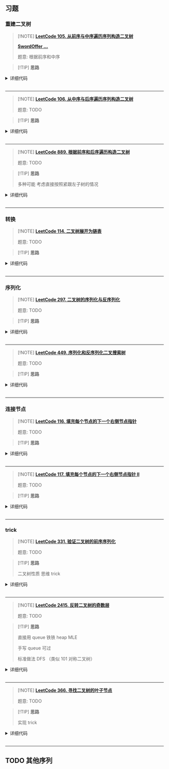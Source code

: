 ## 习题

### 重建二叉树

> [!NOTE] **[LeetCode 105. 从前序与中序遍历序列构造二叉树](https://leetcode.cn/problems/construct-binary-tree-from-preorder-and-inorder-traversal/)**
> 
> **[SwordOffer ...]()**
> 
> 题意: 根据前序和中序

> [!TIP] **思路**
> 
> 

<details>
<summary>详细代码</summary>
<!-- tabs:start -->

##### **C++**

```cpp
class Solution {
public:
    int n;
    unordered_map<int, int> mp;

    TreeNode* helper(vector<int> & pre, int l, int r, int p) {
        if (l > r)
            return nullptr;
        
        int pa = pre[p], id = mp[pa], llen = id - l;
        TreeNode * ret = new TreeNode(pa);
        ret->left = helper(pre, l, id - 1, p + 1);
        ret->right = helper(pre, id + 1, r, p + 1 + llen);
        return ret;
    }

    TreeNode* buildTree(vector<int>& preorder, vector<int>& inorder) {
        n = inorder.size();
        for (int i = 0; i < n; ++ i )
            mp[inorder[i]] = i;
        return helper(preorder, 0, n - 1, 0);
    }
};
```

##### **Python**

```python
#算法流程：
#1. 在前序遍历中找到根节点：前序遍历的第一个数 就是根节点的值
#2. 在中序遍历中找到根节点对应的位置k，则 k的左边就是左子树的中序遍历，k的右边就是右子树的中序遍历 （这一步需要用一个字典来存储对应的位置）
#3. 假设左子树的长度为l,那么在前序遍历里，根节点后l个数 是左子树的前序遍历，剩下的树就是右子树的前序遍历
#4. 有了左右子树的前序遍历和中序遍历，我们可以先递归创建出左右子树，然后再创建根节点；
class Solution:
    def buildTree(self, pre: List[int], ino: List[int]) -> TreeNode:
        my_dict = dict()
        for i in range(len(ino)):
            my_dict[ino[i]] = i

        def dfs(pre_L, pre_R, ino_L, ino_R):
            # 踩坑： 只能 大于 的时候 才能return! 进入 dfs 后，每次都记得先想一下终止条件！
            if pre_L > pre_R:return   
            # 进入 dfs ，把每一层的 root 节点构造出来！
            root = TreeNode(pre[pre_L])   
            idx = my_dict[pre[pre_L]]
            root.left = dfs(pre_L + 1, idx - ino_L + pre_L, ino_L, idx - 1)
            root.right = dfs(idx - ino_L + pre_L + 1, pre_R, idx + 1, ino_R)
            # 递归返回这一层对应的root , 也就是重建后的二叉树
            return root  
        
        return dfs(0, len(pre) - 1, 0, len(ino) - 1)      
```

<!-- tabs:end -->
</details>

<br>

* * *

> [!NOTE] **[LeetCode 106. 从中序与后序遍历序列构造二叉树](https://leetcode.cn/problems/construct-binary-tree-from-inorder-and-postorder-traversal/)**
> 
> 题意: TODO

> [!TIP] **思路**
> 
> 

<details>
<summary>详细代码</summary>
<!-- tabs:start -->

##### **C++**

```cpp
class Solution {
public:
    vector<int> po;
    int n;
    unordered_map<int, int> mp;

    TreeNode * helper(int l, int r, int px) {
        if (l > r)
            return nullptr;
        
        int v = po[px], idx = mp[v], len = r - idx;
        TreeNode * t = new TreeNode(v);
        t->left = helper(l, idx - 1, px - len - 1);
        t->right = helper(idx + 1, r, px - 1);
        return t;
    }

    TreeNode* buildTree(vector<int>& inorder, vector<int>& postorder) {
        this->po = postorder;
        this->n = po.size();
        for (int i = 0; i < n; ++ i )
            mp[inorder[i]] = i;
        return helper(0, n - 1, n - 1);
    }
};
```

##### **Python**

```python
#算法流程：
#1. 在后续遍历中找到根节点：后续遍历的第一个数 就是根节点的值
#2. 在中序遍历中找到根节点对应的位置idx，则idx的左边就是左子树的中序遍历，右边的就是右子树的中序遍历(这一步需要用一个字典来存储对应的位置）
#3. 假设左子树的长度为l,那么在后序遍历里，从第一个数算开始的 1 个数是左子树的前序遍历，剩下的树就是右子树的后续遍历
#4. 有了左右子树的中序遍历和后序遍历，我们可以创造出根节点，然后递归它的左右子树；

class Solution:
    def buildTree(self, ino: List[int], po: List[int]) -> TreeNode:
        my_dict = {}
        for i in range(len(ino)):
            my_dict[ino[i]] = i 
        
        def dfs(ino_L, ino_R, po_L, po_R):
            if ino_L > ino_R:return 
            root = TreeNode(po[po_R])
            idx = my_dict[po[po_R]]
            root.left = dfs(ino_L, idx - 1, po_L, idx - ino_L + po_L - 1)
            root.right = dfs(idx + 1, ino_R, idx - ino_L + po_L, po_R - 1)
            return root 
        
        return dfs(0, len(ino) - 1, 0 , len(po) - 1)
```

<!-- tabs:end -->
</details>

<br>

* * *

> [!NOTE] **[LeetCode 889. 根据前序和后序遍历构造二叉树](https://leetcode.cn/problems/construct-binary-tree-from-preorder-and-postorder-traversal/)**
> 
> 题意: TODO

> [!TIP] **思路**
> 
> 多种可能 考虑直接按照紧跟左子树的情况

<details>
<summary>详细代码</summary>
<!-- tabs:start -->

##### **C++**

```cpp
/**
 * Definition for a binary tree node.
 * struct TreeNode {
 *     int val;
 *     TreeNode *left;
 *     TreeNode *right;
 *     TreeNode() : val(0), left(nullptr), right(nullptr) {}
 *     TreeNode(int x) : val(x), left(nullptr), right(nullptr) {}
 *     TreeNode(int x, TreeNode *left, TreeNode *right) : val(x), left(left), right(right) {}
 * };
 */
class Solution {
public:
    unordered_map<int, int> pos;

    TreeNode* build(vector<int> & pre, vector<int> & post, int a, int b, int x, int y) {
        if (a > b)
            return nullptr;
        auto root = new TreeNode(pre[a]);   // post[y];
        if (a == b)
            return root;
        int k = pos[pre[a + 1]];
        // k-x 左子树长度
        root->left = build(pre, post, a + 1, a + 1 + (k - x), x, k);
        root->right = build(pre, post, a + 1 + (k - x) + 1, b, k + 1, y - 1);
        return root;
    }

    TreeNode* constructFromPrePost(vector<int>& preorder, vector<int>& postorder) {
        int n = postorder.size();
        for (int i = 0; i < n; ++ i )
            pos[postorder[i]] = i;
        return build(preorder, postorder, 0, n - 1, 0, n - 1);
    }
};
```

##### **Python**

```python

```

<!-- tabs:end -->
</details>

<br>

* * *

### 转换

> [!NOTE] **[LeetCode 114. 二叉树展开为链表](https://leetcode.cn/problems/flatten-binary-tree-to-linked-list/)**
> 
> 题意: TODO

> [!TIP] **思路**
> 
> 

<details>
<summary>详细代码</summary>
<!-- tabs:start -->

##### **C++**

```cpp
class Solution {
public:
    // ATTENTION
    void flatten(TreeNode* root) {
        while (root) {
            if (root->left) {
                TreeNode *pre = root->left;
                while (pre->right)
                    pre = pre->right;
                pre->right = root->right;
                root->right = root->left;
                root->left = nullptr;
            }
            root = root->right;
        }
        return;
    }
    // another
    TreeNode* pre = nullptr;
    void flatten(TreeNode* root) {
        if (!root) return;
        flatten(root->right);
        flatten(root->left);
        root->right = pre;
        root->left = nullptr;
        pre = root;
    }
};
```

##### **Python**

```python
# 找规律 + 模拟
# 1. 当前节点存在左子树，将左子树的右链插入到当前点的右边
# 2. 否则 不存在的时候，遍历当前节点的右儿子
# 原地：不能用递归
class Solution:
    def flatten(self, root: TreeNode) -> None:
        while root:
            p = root.left
            if p:
                while p.right:
                    p = p.right 
                p.right = root.right
                root.right = root.left
                root.left = None # 一定要记得清空，因为左儿子已经移走了
            root = root.right  # 上述步骤完成后，当前节点一定没有左儿子了，所以只能往右边走
```

<!-- tabs:end -->
</details>

<br>

* * *

### 序列化

> [!NOTE] **[LeetCode 297. 二叉树的序列化与反序列化](https://leetcode.cn/problems/serialize-and-deserialize-binary-tree/)**
> 
> 题意: TODO

> [!TIP] **思路**
> 
> 

<details>
<summary>详细代码</summary>
<!-- tabs:start -->

##### **C++ yxc**

```cpp
// yxc
class Codec {
public:
    string path;
    // Encodes a tree to a single string.
    string serialize(TreeNode* root) {
        dfs_s(root);
        return path;
    }

    void dfs_s(TreeNode* root) {
        if (!root) path += "#,";
        else {
            path += to_string(root->val) + ',';
            dfs_s(root->left);
            dfs_s(root->right);
        }
    }

    // Decodes your encoded data to tree.
    TreeNode* deserialize(string data) {
        int u = 0;
        return dfs_d(data, u);
    }

    TreeNode* dfs_d(string& data, int& u) {
        if (data[u] == '#') {
            u += 2;
            return NULL;
        } else {
            int k = u;
            while (data[u] != ',') u ++ ;
            auto root = new TreeNode(stoi(data.substr(k, u - k)));
            u ++ ;
            root->left = dfs_d(data, u);
            root->right = dfs_d(data, u);
            return root;
        }
    }
};
```

##### **C++**

```cpp
class Codec {
public:

    // Encodes a tree to a single string.
    string serialize(TreeNode* root) {
        //if(!root) return "";
        stringstream ss;
        dfs(root, ss);
        return ss.str();
    }
    void dfs(TreeNode* r, stringstream& ss) {
        if (!r) {
            ss << "# ";
            return;
        }
        ss << to_string(r->val) << " ";
        dfs(r->left, ss);
        dfs(r->right, ss);
    }

    // Decodes your encoded data to tree.
    TreeNode* deserialize(string data) {
        //if(data.empty()) return nullptr;
        stringstream ss(data);
        TreeNode* r = nullptr;
        rebuild(r, ss);
        return r;
    }
    void rebuild(TreeNode* & r, stringstream& ss) {
        string t;
        ss >> t;
        if (t[0] == '#') {
            r = nullptr;
            return;
        }
        r = new TreeNode(stoi(t));
        rebuild(r->left, ss);
        rebuild(r->right, ss);
    }
};
```

##### **Python**

```python
# python3
# 【二叉树被序列化为一个【字符串】！ 并且讲这个【字符串】反序列化为原始的树结构】
# 题目要求的 序列化 和 反序列化 是 可逆操作。因此，序列化的字符串应携带 完整的二叉树信息。【通常使用的前序、中序、后序、层序遍历记录的二叉树的信息不完整，即唯一的输出序列可能对应着多种二叉树可能性。】
# 序列化：通过 层序遍历 实现
# 反序列化：根据序列化拿到的层序遍历的结果，按照 层 重构二叉树。借助一个指针 i 指向当前节点 root 的左、右结点，每构建一个 node 的左右节点，指针就向右移动 1 位（i += 1)

# Definition for a binary tree node.
# class TreeNode(object):
#     def __init__(self, x):
#         self.val = x
#         self.left = None
#         self.right = None

class Codec:
    def serialize(self, root):
        if not root:return 
        q = collections.deque()
        q.append(root)
        res = []
        while q:
            node = q.popleft()
            if node:
                res.append(str(node.val))
                # 不管 node.left 是否存在 都要放到队列中，这样如果不存在，该位置就可以被置为'null'
                q.append(node.left)  
                q.append(node.right)
            else:  
                # 当前位置没有结点时，需要进行标识为'null'
                res.append("null")  
        return '[' + ','.join(res) + ']'

    def deserialize(self, data):
        if not data:return
        
        # 前后的 [ ] 这两个字符串 不需要进入重构二叉树
        nums = data[1:-1].split(',')  
        
        # 层序遍历的第一个点 就是 root 的值
        root = TreeNode(int(nums[0]))        
        q = collections.deque()
        q.append(root)
        i = 1
        while q:
            node = q.popleft()
            if nums[i] != "null":
                node.left = TreeNode(int(nums[i]))
                q.append(node.left)
            i += 1
            if nums[i] != "null":
                node.right = TreeNode(int(nums[i]))
                q.append(node.right)
            i += 1
        return root
```

<!-- tabs:end -->
</details>

<br>

* * *

> [!NOTE] **[LeetCode 449. 序列化和反序列化二叉搜索树](https://leetcode.cn/problems/serialize-and-deserialize-bst/)**
> 
> 题意: TODO

> [!TIP] **思路**
> 
> 

<details>
<summary>详细代码</summary>
<!-- tabs:start -->

##### **C++**

```cpp
/**
 * Definition for a binary tree node.
 * struct TreeNode {
 *     int val;
 *     TreeNode *left;
 *     TreeNode *right;
 *     TreeNode(int x) : val(x), left(NULL), right(NULL) {}
 * };
 */
class Codec {
public:
// yxc 极致紧凑
    // Encodes a tree to a single string.
    string serialize(TreeNode* root) {
        string res;
        dfs_s(root, res);
        return res;
    }

    void dfs_s(TreeNode* root, string& res) {
        if (!root) return;
        res += to_string(root->val) + ' ';
        dfs_s(root->left, res), dfs_s(root->right, res);
    }

    // Decodes your encoded data to tree.
    TreeNode* deserialize(string str) {
        vector<int> data;
        stringstream ssin(str);
        int x, u = 0;
        while (ssin >> x) data.push_back(x);
        return dfs_d(data, u, INT_MIN, INT_MAX);
    }

    TreeNode* dfs_d(vector<int>& data, int& u, int minv, int maxv) {
        if (u == data.size() || data[u] < minv || data[u] > maxv) return NULL;
        auto root = new TreeNode(data[u ++ ]);
        root->left = dfs_d(data, u, minv, root->val);
        root->right = dfs_d(data, u, root->val + 1, maxv);
        return root;
    }


    // 原本自己写法 不算最紧凑
    string serialize(TreeNode* root) {
        if(!root) return string();
        stringstream ss;
        dfs(root,ss);
        return ss.str();
    }
    void dfs(TreeNode* rt,stringstream& ss){
        if(!rt){
            ss << "# ";
            return ;
        }
        ss << to_string(rt->val) <<" ";
        dfs(rt->left,ss);
        dfs(rt->right,ss);
    }
    // Decodes your encoded data to tree.
    TreeNode* deserialize(string data) {
        if(data.empty()) return NULL;
        TreeNode* rt = NULL;
        stringstream ss(data);
        rebuild(rt,ss);
        return rt;
    }
    void rebuild(TreeNode* & rt,stringstream& ss){
        string t;
        ss >> t;
        if(t[0] == '#'){
            rt = NULL;
            return;
        }
        int v = stoi(t);
        rt = new TreeNode(v);
        rebuild(rt->left, ss);
        rebuild(rt->right, ss);
    }
};
```

##### **Python**

```python

```

<!-- tabs:end -->
</details>

<br>

* * *

### 连接节点

> [!NOTE] **[LeetCode 116. 填充每个节点的下一个右侧节点指针](https://leetcode.cn/problems/populating-next-right-pointers-in-each-node/)**
> 
> 题意: TODO

> [!TIP] **思路**
> 
> 

<details>
<summary>详细代码</summary>
<!-- tabs:start -->

##### **C++**

```cpp
class Solution {
public:
    Node* connect(Node* root) {
        if (!root) return root;
        auto source = root; // 存一下根，返回用
        // 当有左儿子时说明有下一层
        while (root->left) {
            // 使用next遍历这一层每个结点p，以处理下一层的连接关系
            for (auto p = root; p; p = p->next) {
                // p的左儿子的next就是p的右儿子
                p->left->next = p->right;
                // p的右儿子的next就是p的next的左儿子，要保证p->next存在
                if (p->next)
                    p->right->next = p->next->left;
            }
            root = root->left; // 每次向左儿子走就走到了下一层的第一个结点
        }
        return source;
    }
    Node* connect2(Node* root) {
        if (!root) return root;
        Node *left = root->left, *right = root->right;
        while (left) {
            left->next = right;
            left = left->right;
            right = right->left;
        }
        connect(root->left);
        connect(root->right);
        return root;
    }
};
```

##### **Python**

```python
#  完美二叉树！通过题意给出的构造函数，可以看出每个点的next指针都是默认初始化为空，所以每一行的最后一个节点不需要处理
#  BFS，需要一个队列，但是有next指针，所以队列可以省掉，那就是符合题意：常数空间
#  算法： 从根节点开始宽度优先遍历，每次遍历一层，遍历时按从左到右的顺序，对于每个节点，先让左儿子指向右儿子，然后让右儿子指向下一个节点的左儿子。最后让这一层最右侧的节点指向NULL。 遍历到叶节点所在的层为止。

class Solution:
    def connect(self, root: 'Node') -> 'Node':
        if not root:return 
        source = root  #  存一下根，返回用
        while root.left:   # 当前节点的左儿子存在，表示还有下一层需要处理. 直到遍历到叶节点
            p = root 
            while p:
                p.left.next = p.right 
                if p.next:
                    p.right.next = p.next.left 
                p = p.next  #  使用next遍历这一层每个结点p，以处理下一层的连接关系
            root = root.left   # 每次向左儿子走就走到了下一层的第一个结点
        return source
```

<!-- tabs:end -->
</details>

<br>

* * *

> [!NOTE] **[LeetCode 117. 填充每个节点的下一个右侧节点指针 II](https://leetcode.cn/problems/populating-next-right-pointers-in-each-node-ii/)**
> 
> 题意: TODO

> [!TIP] **思路**
> 
> 

<details>
<summary>详细代码</summary>
<!-- tabs:start -->

##### **C++**

```cpp
class Solution {
public:
    Node* connect(Node* root) {
        if (!root) return nullptr;
        queue<Node*> q;
        q.push(root);
        while (!q.empty()) {
            int sz = q.size();
            while (sz--) {
                Node* t = q.front(); q.pop();
                if (sz) t->next = q.front();
                if (t->left) q.push(t->left);
                if (t->right) q.push(t->right);
            }
        }
        return root;
    }
};


// 常数空间
class Solution {
public:
    Node* connect(Node* root) {
        if (!root) return root;
        auto cur = root;
        while (cur) {
            auto dummy = new Node(-1);
            auto pre = dummy;
            for (auto p = cur; p; p = p->next) {
                if (p->left) pre = pre->next = p->left;
                if (p->right) pre = pre->next = p->right;
            }
            cur = dummy->next;
        }
        return root;
    }
};
```

##### **Python**

```python
# 非完美二叉树
# 算法：1. 从根节点开始BFS，每次遍历一层，从左到右依次遍历每个节点；
# 2. 遍历时维护下一层节点的链表。对于每个节点，依次判断他的左儿子和右儿子是否存在，如果存在，则插入到下一层链表的末尾
# 3. 并且每次链表的tail 都要往后走一位。

# 用root记层该层访问节点
# 用dummy记录下一层合成链表的开头.
# 用tail记录下一层合成链表的结尾.

class Solution:
    def connect(self, root: 'Node') -> 'Node':
        if not root:return 
        head = root 
        while root:
            dummy = ListNode(None)
            tail = dummy 
            while root:
                if root.left:
                    tail.next = root.left 
                    tail = tail.next 
                if root.right:
                    tail.next = root.right
                    tail = tail.next 
                root = root.next 
            root = dummy.next 
        return head
```

<!-- tabs:end -->
</details>

<br>

* * *

### trick

> [!NOTE] **[LeetCode 331. 验证二叉树的前序序列化](https://leetcode.cn/problems/verify-preorder-serialization-of-a-binary-tree/)**
> 
> 题意: TODO

> [!TIP] **思路**
> 
> 二叉树性质 思维 trick	

<details>
<summary>详细代码</summary>
<!-- tabs:start -->

##### **C++**

```cpp
class Solution {
public:
    bool f = true;
    void dfs(string & preorder, int & u) {
        if (u == preorder.size()) {
            f = false;
            return;
        }
        if (preorder[u] == '#') {
            u += 2;
            return;
        }
        while (preorder[u] != ',') ++ u;
        ++ u;
        dfs(preorder, u);
        dfs(preorder, u);
    }
    bool isValidSerialization(string preorder) {
        preorder += ',';
        int u = 0;
        dfs(preorder, u);
        return f && u == preorder.size();
    }
};
```

##### **C++ very trick**

```cpp
/*
https://www.youtube.com/watch?v=_mbnPPHJmTQ

1.For any tree, number of nodes == number of edges + 1. (so we add 1 to number of edges first)
2.The hashtag(#) should only appear when there's edge available.
Then we have the algorithm or statement:

1.each node consumes 1 edge
2.each non-leaf node creates two edges
3.whenever edges are smaller than 0, return false, which means number of hashtag(#) is too much
4. Finally, edges should be zero to meet the 1st constraint which is number of nodes == number of edges + 1

*/
class Solution {
public:
    bool isValidSerialization(string preorder) {
        int degree = 1;
        string tmp;
        stringstream ss;
        ss << preorder;
        while (getline(ss, tmp, ',')){
            degree -- ;         // consume one edge
            if (degree < 0) {
                return false;
            }
            if (tmp[0]!='#') {
                degree += 2;    // generate 2 edges
            }
        }
        return degree == 0;
    }
};
```

##### **Python**

```python

```

<!-- tabs:end -->
</details>

<br>

* * *

> [!NOTE] **[LeetCode 2415. 反转二叉树的奇数层](https://leetcode.cn/problems/reverse-odd-levels-of-binary-tree/)**
> 
> 题意: TODO

> [!TIP] **思路**
> 
> 直接用 queue 铁铁 heap MLE
> 
> 手写 queue 可过
> 
> 标准做法 DFS （类似 101 对称二叉树）

<details>
<summary>详细代码</summary>
<!-- tabs:start -->

##### **C++**

```cpp
/**
 * Definition for a binary tree node.
 * struct TreeNode {
 *     int val;
 *     TreeNode *left;
 *     TreeNode *right;
 *     TreeNode() : val(0), left(nullptr), right(nullptr) {}
 *     TreeNode(int x) : val(x), left(nullptr), right(nullptr) {}
 *     TreeNode(int x, TreeNode *left, TreeNode *right) : val(x), left(left), right(right) {}
 * };
 */
class Solution {
public:
    const static int N = 1e5 + 10;
    
    TreeNode * q[N], * g[N];
    
    TreeNode* reverseOddLevels(TreeNode* root) {
        int hh = 0, tt = -1;
        q[ ++ tt] = root;
        int dep = 0;
        while (hh <= tt) {
            int cnt = tt - hh + 1;
            int tot = 0;
            for (int i = 0; i < cnt; ++ i ) {
                auto & u = q[hh ++ ];
                if (u->left)
                    g[tot ++ ] = u->left;
                if (u->right)
                    g[tot ++ ] = u->right;
            }
            dep ++ ;
            if (dep & 1) {
                for (int i = 0, j = tot - 1; i < j; ++ i , -- j )
                    swap(g[i]->val, g[j]->val);
            }
            hh = 0, tt = tot - 1;
            memcpy(q, g, sizeof g);
        }
        return root;
    }
};
```

##### **C++ dfs**

```cpp
/**
 * Definition for a binary tree node.
 * struct TreeNode {
 *     int val;
 *     TreeNode *left;
 *     TreeNode *right;
 *     TreeNode() : val(0), left(nullptr), right(nullptr) {}
 *     TreeNode(int x) : val(x), left(nullptr), right(nullptr) {}
 *     TreeNode(int x, TreeNode *left, TreeNode *right) : val(x), left(left), right(right) {}
 * };
 */
class Solution {
public:
    // 要想到  101. 对称二叉树
    void dfs(TreeNode * l, TreeNode * r, int dep) {
        if (!l || !r)
            return;
        if (dep & 1)
            swap(l->val, r->val);
        dfs(l->left, r->right, dep + 1), dfs(l->right, r->left, dep + 1);
    }

    TreeNode* reverseOddLevels(TreeNode* root) {
        dfs(root->left, root->right, 1);
        return root;
    }
};
```

##### **Python**

```python

```

<!-- tabs:end -->
</details>

<br>

* * *

> [!NOTE] **[LeetCode 366. 寻找二叉树的叶子节点](https://leetcode.cn/problems/find-leaves-of-binary-tree/)**
> 
> 题意: TODO

> [!TIP] **思路**
> 
> 实现 trick

<details>
<summary>详细代码</summary>
<!-- tabs:start -->

##### **C++**

```cpp
/**
 * Definition for a binary tree node.
 * struct TreeNode {
 *     int val;
 *     TreeNode *left;
 *     TreeNode *right;
 *     TreeNode() : val(0), left(nullptr), right(nullptr) {}
 *     TreeNode(int x) : val(x), left(nullptr), right(nullptr) {}
 *     TreeNode(int x, TreeNode *left, TreeNode *right) : val(x), left(left), right(right) {}
 * };
 */
class Solution {
public:
    vector<vector<int>> res;

    int dfs(TreeNode * u) {
        if (!u)
            return -1;          // ATTENTION
        int l = dfs(u->left), r = dfs(u->right);
        int d = max(l, r) + 1;
        if (d >= res.size())    // ATTENTION
            res.push_back({});
        res[d].push_back(u->val);
        return d;
    }

    vector<vector<int>> findLeaves(TreeNode* root) {
        dfs(root);
        return res;
    }
};
```

##### **Python**

```python

```

<!-- tabs:end -->
</details>

<br>

* * *

## TODO 其他序列


